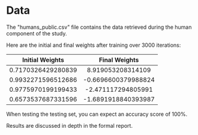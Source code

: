# Data

The "humans_public.csv" file contains the data retrieved during the human component of the study. 

Here are the initial and final weights after training over 3000 iterations:

| Initial Weights       | Final Weights          |
| ------------- |:-------------:|
|0.7170326429280839     | 8.919053208314109 |
| 0.9932271596512686      | -0.6696600379988824      |
| 0.9775970199199433 | -2.471117294805991     |
| 0.6573537687331596 | -1.6891918840393987 |

When testing the testing set, you can expect an accuracy score of 100%.

Results are discussed in depth in the formal report.
